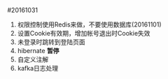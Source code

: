 #20161031
1. 权限控制使用Redis来做，不要使用数据库(20161101)
2. 设置Cookie有效期，增加帐号退出时Cookie失效
3. 未登录时跳转到登陆页面
4. hibernate  **暂停**
5. 自定义注解
6. kafka日志处理